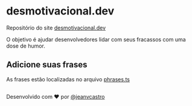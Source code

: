 # desmotivacional.dev

Repositório do site [desmotivacional.dev](https://desmotivacional.dev)

O objetivo é ajudar desenvolvedores lidar com seus fracassos com uma dose de humor.

## Adicione suas frases

As frases estão localizadas no arquivo [phrases.ts](https://github.com/jeanvcastro/desmotivacional/blob/main/src/helpers/phrases.ts)

##

Desenvolvido com ❤️ por [@jeanvcastro](https://github.com/jeanvcastro)
